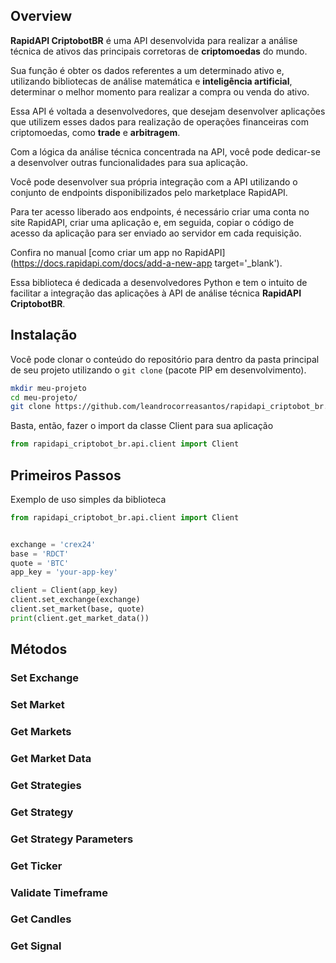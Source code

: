 ## Overview


**RapidAPI CriptobotBR** é uma API desenvolvida para realizar a análise técnica de ativos das principais corretoras de **criptomoedas** do mundo. 

Sua função é obter os dados referentes a um determinado ativo e, utilizando bibliotecas de análise matemática e **inteligência artificial**, determinar o melhor momento para realizar a compra ou venda do ativo.

Essa API é voltada a desenvolvedores, que desejam desenvolver aplicações que utilizem esses dados para realização de operações financeiras com criptomoedas, como **trade** e **arbitragem**.

Com a lógica da análise técnica concentrada na API, você pode dedicar-se a desenvolver outras funcionalidades para sua aplicação.

Você pode desenvolver sua própria integração com a API utilizando o conjunto de endpoints disponibilizados pelo marketplace RapidAPI. 

Para ter acesso liberado aos endpoints, é necessário criar uma conta no site RapidAPI, criar uma aplicação e, em seguida, copiar o código de acesso da aplicação para ser enviado ao servidor em cada requisição.

Confira no manual [como criar um app no RapidAPI](https://docs.rapidapi.com/docs/add-a-new-app target='_blank').

Essa biblioteca é dedicada a desenvolvedores Python e tem o intuito de facilitar a integração das aplicações à API de análise técnica **RapidAPI CriptobotBR**.


## Instalação

Você pode clonar o conteúdo do repositório para dentro da pasta principal de seu projeto utilizando o `git clone` (pacote PIP em desenvolvimento).

```bash
mkdir meu-projeto
cd meu-projeto/
git clone https://github.com/leandrocorreasantos/rapidapi_criptobot_br.git
```

Basta, então, fazer o import da classe Client para sua aplicação

```python
from rapidapi_criptobot_br.api.client import Client
```

## Primeiros Passos

Exemplo de uso simples da biblioteca

```python
from rapidapi_criptobot_br.api.client import Client


exchange = 'crex24'
base = 'RDCT'
quote = 'BTC'
app_key = 'your-app-key'

client = Client(app_key)
client.set_exchange(exchange)
client.set_market(base, quote)
print(client.get_market_data())

```

## Métodos

### Set Exchange
### Set Market
### Get Markets
### Get Market Data
### Get Strategies
### Get Strategy
### Get Strategy Parameters
### Get Ticker
### Validate Timeframe
### Get Candles
### Get Signal
